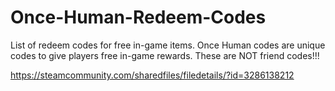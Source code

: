 # Once-Human-Redeem-Codes
List of redeem codes for free in-game items. Once Human codes are unique codes to give players free in-game rewards. These are NOT friend codes!!!


https://steamcommunity.com/sharedfiles/filedetails/?id=3286138212
